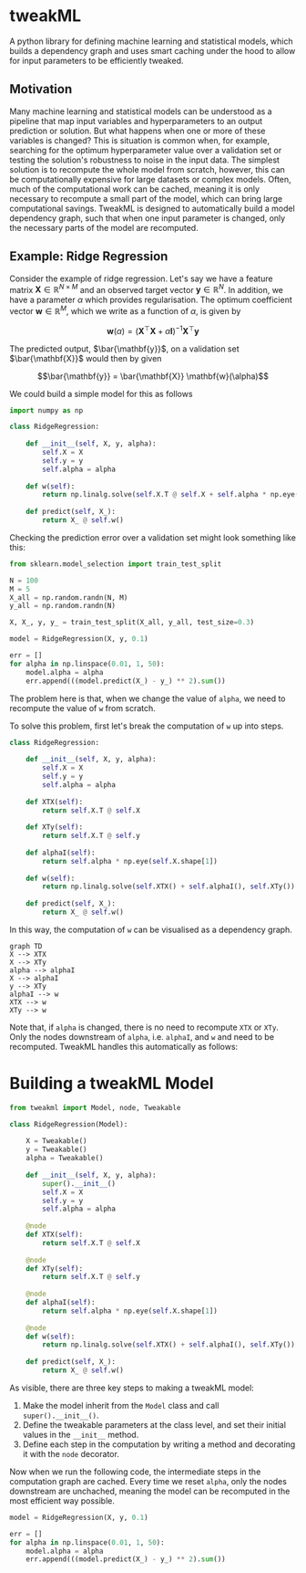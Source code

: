# tweakML

A python library for defining machine learning and statistical models, which builds a dependency graph and uses smart caching under the hood to allow for input parameters to be efficiently tweaked.

## Motivation

Many machine learning and statistical models can be understood as a pipeline that map input variables and hyperparameters to an output prediction or solution. But what happens when one or more of these variables is changed? This is situation is common when, for example, searching for the optimum hyperparameter value over a validation set or testing the solution's robustness to noise in the input data. The simplest solution is to recompute the whole model from scratch, however, this can be computationally expensive for large datasets or complex models. Often, much of the computational work can be cached, meaning it is only necessary to recompute a small part of the model, which can bring large computational savings. TweakML is designed to automatically build a model dependency graph, such that when one input  parameter is changed, only the necessary parts of the model are recomputed.

## Example: Ridge Regression

Consider the example of ridge regression. Let's say we have a feature matrix $\mathbf{X} \in 
\mathbb{R}^{N \times M}$ and an observed target vector $\mathbf{y} \in \mathbb{R}^{N}$. In addition, we 
have a  parameter $\alpha$ which provides regularisation. The optimum coefficient vector $\mathbf
{w} \in \mathbb{R}^{M}$, which we write as a function of $\alpha$, is given by 

$$\mathbf{w}(\alpha) = \left( \mathbf{X}^\top \mathbf{X} + \alpha \mathbf{I}\right)^{-1} \mathbf{X}^\top 
\mathbf{y}$$

The predicted output, $\bar{\mathbf{y}}$, on a validation set $\bar{\mathbf{X}}$ would then by given 

$$\bar{\mathbf{y}} = \bar{\mathbf{X}} \mathbf{w}(\alpha)$$

We could build a simple model for this as follows 

```python 
import numpy as np

class RidgeRegression:
    
    def __init__(self, X, y, alpha):
        self.X = X
        self.y = y
        self.alpha = alpha
        
    def w(self):
        return np.linalg.solve(self.X.T @ self.X + self.alpha * np.eye(self.X.shape[1]), self.X.T @ self.y)
    
    def predict(self, X_):
        return X_ @ self.w()
```

Checking the prediction error over a validation set might look something like this:

```python 
from sklearn.model_selection import train_test_split

N = 100
M = 5
X_all = np.random.randn(N, M)
y_all = np.random.randn(N)

X, X_, y, y_ = train_test_split(X_all, y_all, test_size=0.3)

model = RidgeRegression(X, y, 0.1)

err = []
for alpha in np.linspace(0.01, 1, 50):
    model.alpha = alpha
    err.append(((model.predict(X_) - y_) ** 2).sum())
```

The problem here is that, when we change the value of `alpha`, we need to recompute the value of `w` from scratch. 

To solve this problem, first let's break the computation of `w`  up into steps. 

```python 
class RidgeRegression:
    
    def __init__(self, X, y, alpha):
        self.X = X
        self.y = y
        self.alpha = alpha
        
    def XTX(self):
        return self.X.T @ self.X
    
    def XTy(self):
        return self.X.T @ self.y
    
    def alphaI(self):
        return self.alpha * np.eye(self.X.shape[1])
        
    def w(self):
        return np.linalg.solve(self.XTX() + self.alphaI(), self.XTy())
    
    def predict(self, X_):
        return X_ @ self.w()
```

In this way, the computation of `w` can be visualised as a dependency graph. 

```mermaid
graph TD
X --> XTX
X --> XTy
alpha --> alphaI
X --> alphaI
y --> XTy
alphaI --> w
XTX --> w
XTy --> w
```

Note that, if `alpha` is changed, there is no need to recompute `XTX` or `XTy`. Only the nodes downstream of `alpha`, i.e. `alphaI`, and `w` and need to be recomputed. TweakML handles this automatically as follows: 

# Building a tweakML Model

```python
from tweakml import Model, node, Tweakable

class RidgeRegression(Model):
    
    X = Tweakable()
    y = Tweakable()
    alpha = Tweakable()
    
    def __init__(self, X, y, alpha):
        super().__init__()
        self.X = X
        self.y = y
        self.alpha = alpha
    
    @node    
    def XTX(self):
        return self.X.T @ self.X
    
    @node
    def XTy(self):
        return self.X.T @ self.y
    
    @node
    def alphaI(self):
        return self.alpha * np.eye(self.X.shape[1])
	
    @node
    def w(self):
        return np.linalg.solve(self.XTX() + self.alphaI(), self.XTy())
    
    def predict(self, X_):
        return X_ @ self.w()
```

As visible, there are three key steps to making a tweakML model: 

1. Make the model inherit from the `Model` class and call `super().__init__()`. 
2. Define the tweakable parameters at the class level, and set their initial values in the `__init__` method. 
3. Define each step in the computation by writing a method and decorating it with the `node` decorator. 

Now when we run the following code, the intermediate steps in the computation graph are cached. Every time we reset `alpha`, only the nodes downstream are unchached, meaning the model can be recomputed in the most efficient way possible. 

```python 
model = RidgeRegression(X, y, 0.1)

err = []
for alpha in np.linspace(0.01, 1, 50):
    model.alpha = alpha
    err.append(((model.predict(X_) - y_) ** 2).sum()) 
```

